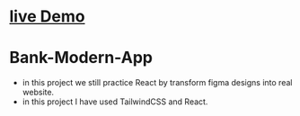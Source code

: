 # [live Demo](https://modern-bank-roycuadra.vercel.app/)
# Bank-Modern-App


- in this project we still practice React by transform figma designs into real website.
- in this project I have used TailwindCSS and React.
